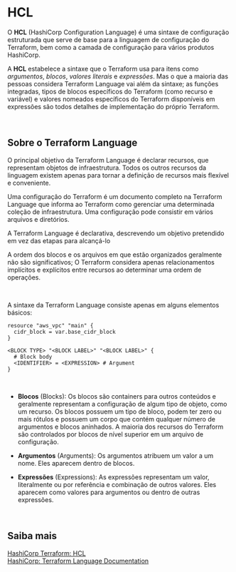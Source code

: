 # HCL

O **HCL** (HashiCorp Configuration Language) é uma sintaxe de configuração estruturada que serve de base para a linguagem de configuração do Terraform, bem como a camada de configuração para vários produtos HashiCorp.

A **HCL** estabelece a sintaxe que o Terraform usa para itens como *argumentos*, *blocos*, *valores literais* e *expressões*. Mas o que a maioria das pessoas considera Terraform Language vai além da sintaxe; as funções integradas, tipos de blocos específicos do Terraform (como recurso e variável) e valores nomeados específicos do Terraform disponíveis em expressões são todos detalhes de implementação do próprio Terraform.

<br>

## Sobre o Terraform Language

O principal objetivo da Terraform Language é declarar recursos, que representam objetos de infraestrutura. Todos os outros recursos da linguagem existem apenas para tornar a definição de recursos mais flexível e conveniente.

Uma configuração do Terraform é um documento completo na Terraform Language que informa ao Terraform como gerenciar uma determinada coleção de infraestrutura. Uma configuração pode consistir em vários arquivos e diretórios.

A Terraform Language é declarativa, descrevendo um objetivo pretendido em vez das etapas para alcançá-lo

A ordem dos blocos e os arquivos em que estão organizados geralmente não são significativos; O Terraform considera apenas relacionamentos implícitos e explícitos entre recursos ao determinar uma ordem de operações.

<br>

A sintaxe da Terraform Language consiste apenas em alguns elementos básicos:

```
resource "aws_vpc" "main" {
  cidr_block = var.base_cidr_block
}

<BLOCK TYPE> "<BLOCK LABEL>" "<BLOCK LABEL>" {
  # Block body
  <IDENTIFIER> = <EXPRESSION> # Argument
}
```

<br>

- **Blocos** (Blocks): Os blocos são containers para outros conteúdos e geralmente representam a configuração de algum tipo de objeto, como um recurso. Os blocos possuem um tipo de bloco, podem ter zero ou mais rótulos e possuem um corpo que contém qualquer número de argumentos e blocos aninhados. A maioria dos recursos do Terraform são controlados por blocos de nível superior em um arquivo de configuração.

- **Argumentos** (Arguments): Os argumentos atribuem um valor a um nome. Eles aparecem dentro de blocos.

- **Expressões** (Expressions): As expressões representam um valor, literalmente ou por referência e combinação de outros valores. Eles aparecem como valores para argumentos ou dentro de outras expressões.

<br>

## Saiba mais
[HashiCorp Terraform: HCL](https://developer.hashicorp.com/terraform/docs/glossary#hcl)   
[HashiCorp: Terraform Language Documentation](https://developer.hashicorp.com/terraform/language)   
